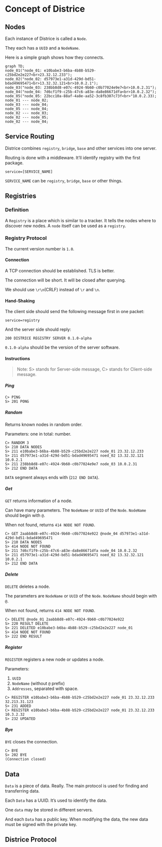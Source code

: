 # Concept of Districe

## Nodes

Each instance of Districe is called a `Node`.

They each has a `UUID` and a `NodeName`.

Here is a simple graph shows how they connects.

```mermaid
graph TD;
node_01("node_01: e10babe3-b6ba-4b88-b529-c25bd2e2e227<br>23.32.12.233");
node_02("node_02: d57973e1-a31d-429d-bd51-bdad49695471<br>13.32.32.121<br>10.0.2.1");
node_03("node_03: 238bb8d8-e07c-4924-9b60-c0b77024e9e7<br>10.0.2.31");
node_04("node_04: 7d6cf1f9-c25b-47c6-a83e-da8e86671dfa<br>10.0.2.32");
node_05("node_05: 22bcc10a-88af-4a8e-aa52-3c8fb307c73f<br>"10.0.2.33);
node_01 --- node_02;
node_03 --- node_04;
node_05 --- node_04;
node_02 --- node_03;
node_02 --- node_05;
node_02 --- node_04;
```

## Service Routing

Districe combines `registry`, `bridge`, `base` and other services into one server.

Routing is done with a middleware. It’ll identify registry with the first package.

```plain
service=[SERVICE_NAME]
```

`SERVICE_NAME` can be `registry`, `bridge`, `base` or other things.

## Registries

### Definition

A `Registry` is a place which is similar to a tracker. It tells the nodes where to discover new nodes. A `node` itself can be used as a `registry`.

### Registry Protocol

The current version number is `1.0`.

#### Connection

A TCP connection should be established. TLS is better.

The connection will be short. It will be closed after querying.

We should use `\r\n`(CRLF) instead of `\r` and `\n`.

#### Hand-Shaking

The client side should send the following message first in one packet:

```plain
service=registry
```

And the server side should reply:

```plain
200 DISTRICE REGISTRY SERVER 0.1.0-alpha
```

`0.1.0-alpha` should be the version of the server software.

#### Instructions

> Note: S> stands for Server-side message, C> stands for Client-side message.

##### Ping

```plain
C> PING
S> 201 PONG
```

##### Random

Returns known nodes in random order.

Parameters: one in total: number.

```plain
C> RANDOM 3
S> 210 DATA NODES
S> 211 e10babe3-b6ba-4b88-b529-c25bd2e2e227 node_01 23.32.12.233
S> 211 d57973e1-a31d-429d-bd51-bdad49695471 noed_02 13.32.32.121 10.0.2.1
S> 211 238bb8d8-e07c-4924-9b60-c0b77024e9e7 node_03 10.0.2.31
S> 212 END DATA
```

`DATA` segment always ends with (`212 END DATA`).

##### Get

`GET` returns information of a node.

Can have many parameters. The `NodeName` or `UUID` of the `Node`. `NodeName` should begin with `@`.

When not found, returns `414 NODE NOT FOUND`.

```plain
C> GET 2aabb8d8-e07c-4924-9b60-c0b77024e922 @node_04 d57973e1-a31d-429d-bd51-bdad49695471
S> 210 DATA NODES
S> 414 NODE NOT FOUND
S> 211 7d6cf1f9-c25b-47c6-a83e-da8e86671dfa node_04 10.0.2.32
S> 211 d57973e1-a31d-429d-bd51-bdad49695471 noed_02 13.32.32.121 10.0.2.1
S> 212 END DATA
```

##### Delete

`DELETE` deletes a node.

The parameters are `NodeName` or `UUID` of the `Node`. `NodeName` should begin with `@`.

When not found, returns `414 NODE NOT FOUND`.

```plain
C> DELETE @node_01 2aabb8d8-e07c-4924-9b60-c0b77024e922
S> 220 RESULT DELETE
S> 221 DELETED e10babe3-b6ba-4b88-b529-c25bd2e2e227 node_01
S> 414 NODE NOT FOUND
S> 222 END RESULT
```

##### Register

`REGISTER` registers a new node or updates a node.

Parameters:

1. `UUID`
2. `NodeName` (without `@` prefix)
3. `Addresses`, separated with space.

```plain
C> REGISTER e10babe3-b6ba-4b88-b529-c25bd2e2e227 node_01 23.32.12.233 32.213.31.123
S> 231 ADDED
C> REGISTER e10babe3-b6ba-4b88-b529-c25bd2e2e227 node_01 23.32.12.233 10.3.2.32
S> 232 UPDATED
```

##### Bye

`BYE` closes the connection.

```plain
C> BYE
S> 202 BYE
(Connection closed)
```

## Data

`Data` is a piece of data. Really. The main protocol is used for finding and transferring data.

Each `Data` has a UUID. It’s used to identify the data.

One `data` may be stored in different servers.

And each `Data` has a public key. When modifying the data, the new data must be signed with the private key.

## Districe Protocol
